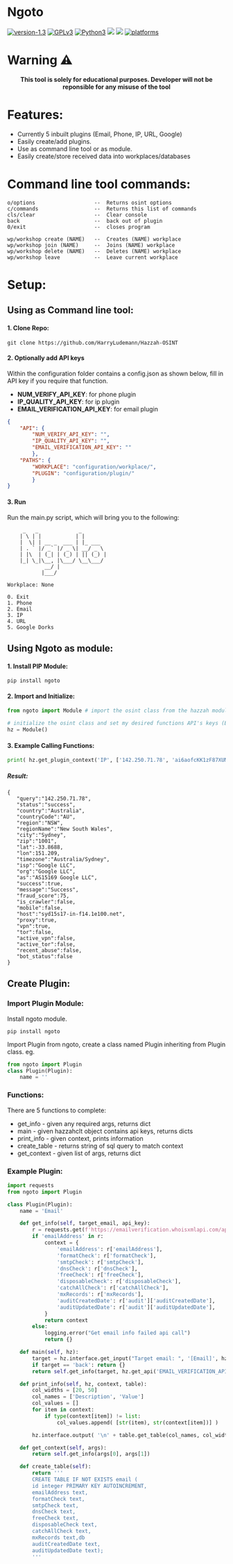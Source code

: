 # Ngoto
[![version-1.3](https://img.shields.io/badge/version-0.0.18-blue)](https://github.com/Datalux/Osintgram/releases/tag/1.3)
[![GPLv3](https://img.shields.io/badge/license-GPLv3-blue)](https://img.shields.io/badge/license-GPLv3-blue)
[![Python3](https://img.shields.io/badge/language-Python3-blue)](https://img.shields.io/badge/language-Python3-red)
[![](https://img.shields.io/badge/Built%20with-❤-blue.svg?style=flat-square)]()
[![](https://github.com/harryludemann/ngoto/workflows/pytests/badge.svg)]()
[![platforms](https://img.shields.io/badge/platform-windows%20%7C%20linux-blue)](https://github.com/loseys/Oblivion/)

# Warning :warning:

<p align="center"><b>This tool is solely for educational purposes. Developer will not be reponsible for any misuse of the tool</b></p>    
    

# Features:
* Currently 5 inbuilt plugins (Email, Phone, IP, URL, Google)  
* Easily create/add plugins.
* Use as command line tool or as module.
* Easily create/store received data into workplaces/databases

# Command line tool commands:
    o/options                   --  Returns osint options
    c/commands                  --  Returns this list of commands
    cls/clear                   --  Clear console
    back                        --  back out of plugin
    0/exit                      --  closes program

    wp/workshop create (NAME)   --  Creates (NAME) workplace
    wp/workshop join (NAME)     --  Joins (NAME) workplace
    wp/workshop delete (NAME)   --  Deletes (NAME) workplace
    wp/workshop leave           --  Leave current workplace
# Setup:
## Using as Command line tool:
#### 1. Clone Repo:
```
git clone https://github.com/HarryLudemann/Hazzah-OSINT
```
#### 2. Optionally add API keys
Within the configuration folder contains a config.json as shown below, fill in API key if you require that function.
* **NUM_VERIFY_API_KEY**: for phone plugin
* **IP_QUALITY_API_KEY**: for ip plugin
* **EMAIL_VERIFICATION_API_KEY**: for email plugin
```json
{
    "API": {
        "NUM_VERIFY_API_KEY": "",
        "IP_QUALITY_API_KEY": "",
        "EMAIL_VERIFICATION_API_KEY": ""
        },
    "PATHS": {
        "WORKPLACE": "configuration/workplace/",
        "PLUGIN": "configuration/plugin/"
        }
}

```
#### 3. Run
Run the main.py script, which will bring you to the following:
```
     _   _             _
    | \ | |           | |
    |  \| | __ _  ___ | |_ ___
    | . ` |/ _` |/ _ \| __/ _ \
    | |\  | (_| | (_) | || (_) |
    |_| \_|\__, |\___/ \__\___/
            __/ |
           |___/

Workplace: None

0. Exit
1. Phone
2. Email
3. IP
4. URL
5. Google Dorks
```

## Using Ngoto as module:
#### 1. Install PIP Module:
```
pip install ngoto
```
#### 2. Import and Initialize:
```python
from ngoto import Module # import the osint class from the hazzah module

# initialize the osint class and set my desired functions API's keys (Below are fake API keys)
hz = Module()
```
#### 3. Example Calling Functions:
```python
print( hz.get_plugin_context('IP', ['142.250.71.78', 'ai6aofcKK1zF87XUMPzoN1s8Nx07r5Rr']) )
```
##### Result:
```
{
   "query":"142.250.71.78",
   "status":"success",
   "country":"Australia",
   "countryCode":"AU",
   "region":"NSW",
   "regionName":"New South Wales",
   "city":"Sydney",
   "zip":"1001",
   "lat":-33.8688,
   "lon":151.209,
   "timezone":"Australia/Sydney",
   "isp":"Google LLC",
   "org":"Google LLC",
   "as":"AS15169 Google LLC",
   "success":true,
   "message":"Success",
   "fraud_score":75,
   "is_crawler":false,
   "mobile":false,
   "host":"syd15s17-in-f14.1e100.net",
   "proxy":true,
   "vpn":true,
   "tor":false,
   "active_vpn":false,
   "active_tor":false,
   "recent_abuse":false,
   "bot_status":false
}
```

## Create Plugin:
### Import Plugin Module:
Install ngoto module.
```
pip install ngoto
```
Import Plugin from ngoto, create a class named Plugin inheriting from Plugin class. eg.
```python
from ngoto import Plugin
class Plugin(Plugin):
    name = ''
``` 

     
### Functions:
There are 5 functions to complete:  
* get_info - given any required args, returns dict 
* main - given hazzahclt object contains api keys, returns dicts   
* print_info - given context, prints information
* create_table - returns string of sql query to match context   
* get_context - given list of args, returns dict

### Example Plugin:
```python
import requests
from ngoto import Plugin

class Plugin(Plugin):
    name = 'Email'

    def get_info(self, target_email, api_key):
        r = requests.get(f'https://emailverification.whoisxmlapi.com/api/v1?apiKey={api_key}&emailAddress=' + target_email ).json()
        if 'emailAddress' in r:   
            context = {
                'emailAddress': r['emailAddress'],
                'formatCheck': r['formatCheck'],
                'smtpCheck': r['smtpCheck'],
                'dnsCheck': r['dnsCheck'],
                'freeCheck': r['freeCheck'],
                'disposableCheck': r['disposableCheck'],
                'catchAllCheck': r['catchAllCheck'],
                'mxRecords': r['mxRecords'],
                'auditCreatedDate': r['audit']['auditCreatedDate'],
                'auditUpdatedDate': r['audit']['auditUpdatedDate'],
            }
            return context
        else:
            logging.error("Get email info failed api call")
            return {}

    def main(self, hz):
        target = hz.interface.get_input("Target email: ", '[Email]', hz.curr_path)
        if target == 'back': return {}
        return self.get_info(target, hz.get_api('EMAIL_VERIFICATION_API_KEY'))

    def print_info(self, hz, context, table):
        col_widths = [20, 50]
        col_names = ['Description', 'Value']
        col_values = []
        for item in context:
            if type(context[item]) != list:
                col_values.append( [str(item), str(context[item])] )

        hz.interface.output( '\n' + table.get_table(col_names, col_widths, col_values) )

    def get_context(self, args):
        return self.get_info(args[0], args[1])

    def create_table(self):
        return '''
        CREATE TABLE IF NOT EXISTS email (
        id integer PRIMARY KEY AUTOINCREMENT,
        emailAddress text,
        formatCheck text,
        smtpCheck text,
        dnsCheck text,
        freeCheck text,
        disposableCheck text,
        catchAllCheck text,
        mxRecords text,db
        auditCreatedDate text,
        auditUpdatedDate text);
        '''
```
